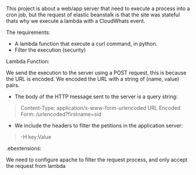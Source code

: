 This project is about a web/app server that need to execute a process into a cron job, but the request of elastic beanstalk is that the site was stateful
thats why we execute a lambda with a CloudWhats event.

The requirements:
- A lambda function that execute a curl command, in python.
- Filter the execution (security)

Lambda Function:

We send the execution to the server using a POST request, this is because the URL is encoded. We encoded the URL with a string of (name, value) pairs.

- The body of the HTTP message sent to the server is a query string:
> Content-Type: application/x-www-form-urlencoded
> URL Encoded Form: /urlencoded?firstname=sid

- We include the headers to filter the petitions in the application server:
> -H key:Value

.ebextensions:

We need to configure apache to filter the request process, and only accept the request from lambda
